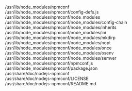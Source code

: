 /usr/lib/node\_modules/npmconf  
/usr/lib/node\_modules/npmconf/config-defs.js  
/usr/lib/node\_modules/npmconf/node\_modules  
/usr/lib/node\_modules/npmconf/node\_modules/config-chain  
/usr/lib/node\_modules/npmconf/node\_modules/inherits  
/usr/lib/node\_modules/npmconf/node\_modules/ini  
/usr/lib/node\_modules/npmconf/node\_modules/mkdirp  
/usr/lib/node\_modules/npmconf/node\_modules/nopt  
/usr/lib/node\_modules/npmconf/node\_modules/once  
/usr/lib/node\_modules/npmconf/node\_modules/osenv  
/usr/lib/node\_modules/npmconf/node\_modules/semver  
/usr/lib/node\_modules/npmconf/npmconf.js  
/usr/lib/node\_modules/npmconf/package.json  
/usr/share/doc/nodejs-npmconf  
/usr/share/doc/nodejs-npmconf/LICENSE  
/usr/share/doc/nodejs-npmconf/README.md  
